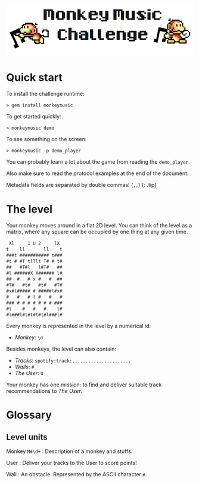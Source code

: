 <img class="logo" src="documents/logo.png" />

Quick start
===========

To install the challenge runtime:

    > gem install monkeymusic

To get started quickly:

    > monkeymusic demo

To see something on the screen:

    > monkeymusic -p demo_player

You can probably learn a lot about the game from reading the `demo_player`.

Also make sure to read the protocol examples at the end of the document.

Metadata fields are separated by double commas! (`,,`)
{: .tip}

The level
=========

Your monkey moves around in a flat 2D level. You can think of the level as
a matrix, where any square can be occupied by one thing at any given time.

     Xl     1 U 2     lX 
    t    ll       ll    t
    ###t ########### t###
    #t # #T tlTlt T# # t#
    ##   #T#l   l#T#   ##
    #l ######X X###### l#
    ##  #   # x #   #  ##
    #T#   #t#   #t#   #T#
    #x#l##### # #####l#x#
    #   #   # l #   #   #
    ### # # # # # # # ###
    #t    #   #   #    t#
    #l###l#t#t#t#t#l###l#

Every monkey is represented in the level by a numerical id:

* *Monkey*: `\d`

Besides monkeys, the level can also contain:

* *Tracks*: `spotify:track:......................`
* *Walls*: `#`
* *The User*: `U`

Your monkey has one mission: to find and deliver suitable track 
recommendations to *The User*.

Glossary
========

Level units
-----------

Monkey `M#\d+`
: Description of a monkey and stuffs.

User
: Deliver your tracks to the User to score points!

Wall
: An obstacle. Represented by the ASCII character `#`.
